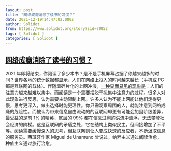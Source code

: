 ```yaml
---
layout: post
title: "网络成瘾消除了读书的习惯？"
date: 2021-12-19T14:47:02.000Z
author: Solidot
from: https://www.solidot.org/story?sid=70052
tags: [ Solidot ]
categories: [ Solidot ]
---
```

<!--1639925222000-->
[网络成瘾消除了读书的习惯？](https://www.solidot.org/story?sid=70052)
------

<div>
2021 年即将结束，你阅读了多少本书？是不是手机屏幕占据了你越来越多的时间？世界各地的统计数据都显示，人们在网络上投入的时间越来越长（手机或 PC 都是互联网的载体）。伴随着碎片化的上网冲浪，<a href="https://benwajdi.com/2021/12/18/is-internet-addiction-eradicating-the-habit-of-reading/">一种显而易见的现象是</a>：人们的注意力越来越难以集中。而阅读是一个需要摆脱干扰集中注意力的过程。很多人对此现象进行反思，认为需要主动限制上网。许多人认为不能上网能让他们走得更慢，思考更深入，做出选择时能更理性。你只需观察周围的人，就能注意到网络成瘾的危险性。而被认为带来信息自由流动的的互联网却更有可能会加固阶级差异，最受益的是前 1% 的精英，底层的 99% 都在信息过剩的洪流中漂浮，无法攀登社会经济的阶梯。这是互联网的矛盾之处，它在结构上类似民主，但间接增加了不平等。阅读需要缓慢深入的思考，但互联网则让人变成快速的反应者，不断汲取信息的服务员。西班牙作家 Miguel de Unamuno 曾说过，纳粹主义通过阅读治愈，种族主义通过旅行治愈。
</div>
